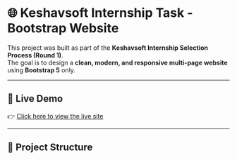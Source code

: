 # 🌐 Keshavsoft Internship Task - Bootstrap Website

This project was built as part of the **Keshavsoft Internship Selection Process (Round 1)**.  
The goal is to design a **clean, modern, and responsive multi-page website** using **Bootstrap 5** only.

---

## 🚀 Live Demo
👉 [Click here to view the live site]([https://ankitiwari085.github.io/keshavsoft-task/](https://ankitiwari085.github.io/KeshavSoft_Task1/))  

---

## 📂 Project Structure
